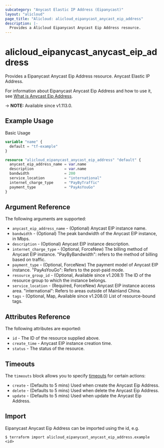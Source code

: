 ```yaml
---
subcategory: "Anycast Elastic IP Address (Eipanycast)"
layout: "alicloud"
page_title: "Alicloud: alicloud_eipanycast_anycast_eip_address"
description: |-
  Provides a Alicloud Eipanycast Anycast Eip Address resource.
---
```


# alicloud_eipanycast_anycast_eip_address

Provides a Eipanycast Anycast Eip Address resource. Anycast Elastic IP Address.

For information about Eipanycast Anycast Eip Address and how to use it, see [What is Anycast Eip Address](https://www.alibabacloud.com/help/en/anycast-eip/latest/api-eipanycast-2020-03-09-allocateanycasteipaddress).

-> **NOTE:** Available since v1.113.0.

## Example Usage

Basic Usage

```terraform
variable "name" {
  default = "tf-example"
}

resource "alicloud_eipanycast_anycast_eip_address" "default" {
  anycast_eip_address_name = var.name
  description              = var.name
  bandwidth                = 200
  service_location         = "international"
  internet_charge_type     = "PayByTraffic"
  payment_type             = "PayAsYouGo"
}
```

## Argument Reference

The following arguments are supported:
* `anycast_eip_address_name` - (Optional) Anycast EIP instance name.
* `bandwidth` - (Optional)  The peak bandwidth of the Anycast EIP instance, in Mbps.
* `description` - (Optional) Anycast EIP instance description.
* `internet_charge_type` - (Optional, ForceNew) The billing method of Anycast EIP instance. "PayByBandwidth": refers to the method of billing based on traffic.
* `payment_type` - (Optional, ForceNew) The payment model of Anycast EIP instance. "PayAsYouGo": Refers to the post-paid mode.
* `resource_group_id` - (Optional, Available since v1.208.1) The ID of the resource group to which the instance belongs.
* `service_location` - (Required, ForceNew) Anycast EIP instance access area. "international": Refers to areas outside of Mainland China.
* `tags` - (Optional, Map, Available since v1.208.0) List of resource-bound tags.

## Attributes Reference

The following attributes are exported:
* `id` - The ID of the resource supplied above.
* `create_time` -  Anycast EIP instance creation time.
* `status` - The status of the resource.

## Timeouts

The `timeouts` block allows you to specify [timeouts](https://www.terraform.io/docs/configuration-0-11/resources.html#timeouts) for certain actions:
* `create` - (Defaults to 5 mins) Used when create the Anycast Eip Address.
* `delete` - (Defaults to 5 mins) Used when delete the Anycast Eip Address.
* `update` - (Defaults to 5 mins) Used when update the Anycast Eip Address.

## Import

Eipanycast Anycast Eip Address can be imported using the id, e.g.

```shell
$ terraform import alicloud_eipanycast_anycast_eip_address.example <id>
```